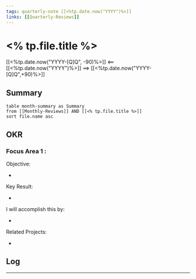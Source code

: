 ```yaml
---
tags: quarterly-note [[<%tp.date.now("YYYY")%>]]
links: [[Quarterly-Reviews]]
---
```


# <% tp.file.title %>

[[<%tp.date.now("YYYY-[Q]Q", -90)%>]] <== [[<%tp.date.now("YYYY")%>]] ==> [[<%tp.date.now("YYYY-[Q]Q",+90)%>]]

## Summary

```dataview
table month-summary as Summary
from [[Monthly-Reviews]] AND [[<% tp.file.title %>]]
sort file.name asc
```

## OKR

### Focus Area 1 :

Objective:

* 

Key Result:

* 

I will accomplish this by:

* 

Related Projects:

* 


## Log
---

